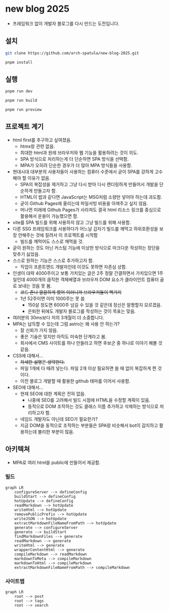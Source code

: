 # new blog 2025

- 프레임워크 없이 개발자 블로그를 다시 만드는 도전입니다.

## 설치

```sh
git clone https://github.com/arch-spatula/new-blog-2025.git
```

```sh
pnpm install
```

## 실행

```sh
pnpm run dev
```

```sh
pnpm run build
```

```sh
pnpm run preview
```

## 프로젝트 계기

- html first를 추구하고 싶여졌음.
  - htmx랑 관련 없음.
  - 최대한 html과 원레 브라우저와 웹 기능을 활용하려는 것이 의도.
  - SPA 방식으로 처리하는게 더 단순하면 SPA 방식을 선택함.
  - MPA가 오히려 단순한 경우가 더 많아 MPA 방식들을 사용함.
- 현대시대 대부분의 사용자들이 사용하는 컴퓨터 수준에서 굳이 SPA를 강하게 고수해야 할 이유가 없음.
  - SPA의 복잡성을 제거하고 그냥 다시 받아 다시 랜더링하게 만들어서 개발을 단순하게 만들고자 함.
  - HTML이 밥과 같다면 JavaScript는 MSG처럼 소량만 넣어야 하는데 과도함.
  - 굳이 Github Pages에 올리는데 파일서빙 비용을 아껴주고 싶지 않음.
  - 머나먼 미래에 Github Pages가 사라져도 결국 html 리소스 링크를 중심으로 활용해서 운용이 가능했으면 함.
- vite를 SPA 빌드를 위해 사용하지 않고 그냥 빌드를 위해 사용함.
- 다른 SSG 프레임워크를 사용하다가 어느날 갑자기 빌드를 깨먹고 하위호환성을 보장 안해주는 것에 질려서 이 프로젝트를 시작함
  - 빌드를 깨먹어도 스스로 깨먹을 것.
- 굳이 원하는 것도 아닌 커스텀 기능에 이상한 방식으로 마크다운 작성하는 장단을 맞추기 싫었음.
- 스스로 원하는 기능은 스스로 추가하고자 함.
  - 직업이 프론트엔드 개발자인데 이것도 못하면 자존심 상함.
- 인생이 대략 4000주이고 보통 가치있는 글은 2주 정말 간결하면서 가치있으면 1주일인데 4000개의 큼직한 객체배열과 브라우저 DOM 요소가 클라이언트 컴퓨터 골로 보내는 것음 못 봄.
  - ~~코드 존나 깔끔하게 짰어 이러니까 브라우저들이 뻑가지~~
  - 1년 52주이면 이미 1000주는 못 씀
    - 150살 정도면 6000주 넘길 수 있을 것 같은데 정신은 말짱할지 모르겠음.
    - 은퇴한 뒤에도 개발자 블로그를 작성하는 것이 목표는 맞음.
- 여러분의 30ms보다 저의 3개월이 더 소중합니다.
- MPA는 납득할 수 있는데 그럼 astro는 왜 사용 안 하는가?
  - 잘 신뢰가 가지 않음.
  - 좋은 기술은 맞지만 아직도 미숙한 단계라고 봄.
  - 회사에서 CMS 사이트를 하나 만들라고 하면 후보군 중 하나로 이야기 해볼 것 같음.
- CSS에 대해서...
  - ~~자세한 설명은 생략한다.~~
  - 파일 1개에 다 때려 넣는다. 파일 2개 이상 필요하면 쓸 때 없이 복잡하게 짠 것이다.
  - 이전 블로그 개발할 때 활용한 github 태마를 이어서 사용함.
- SEO에 대해서...
  - 현재 SEO에 대한 계획은 전혀 없음.
    - 나중에 SEO를 고려해서 빌드 시점에 HTML을 수정할 계획이 있음.
    - 동적으로 DOM 조작하는 것도 클래스 이름 추가하고 삭제하는 방식으로 처리하고자 함.
  - 네임드 개발자도 아닌데 SEO가 필요한가?
  - 지금 DOM을 동적으로 조작하는 부분들은 SPA랑 비슷해서 bot이 감지하고 활용하는데 불리한 부분이 많음.

## 아키텍쳐

- MPA로 여러 html을 public에 만들어서 제공함.

### 빌드

```mermaid
graph LR
    configureServer --> defineConfig
    buildStart --> defineConfig
    hotUpdate --> defineConfig
    readMarkdown --> hotUpdate
    writeHtml --> hotUpdate
    removePublicPrefix --> hotUpdate
    writeJSON --> hotUpdate
    extractMarkdownFileNameFromPath --> hotUpdate
    generate --> configureServer
    generate --> buildStart
    findMarkdownFiles --> generate
    readMarkdown --> generate
    writeHtml --> generate
    wrapperContentHtml --> generate
    compileMarkdown --> readMarkdown
    markdownToMeta --> compileMarkdown
    markdownToHtml --> compileMarkdown
    extractMarkdownFileNameFromPath --> compileMarkdown
```

### 사이트맵

```mermaid
graph LR
    root --> post
    root --> tags
    root --> search
```
